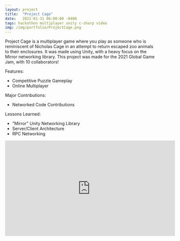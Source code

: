 ```yaml
---
layout: project
title:  "Project Cage"
date:   2021-01-31 06:00:00 -0400
tags: hackathon multiplayer unity c-sharp video
img: /img/portfolio/ProjectCage.png
---
```


Project Cage is a multiplayer game where you play as someone who is reminiscent of Nicholas Cage in an attempt to return escaped zoo animals to their enclosures. It was made using Unity, with a heavy focus on the Mirror networking library. This project was made for the 2021 Global Game Jam, with 10 collaborators!

Features:
- Competitive Puzzle Gameplay
- Online Multiplayer

Major Contributions:
- Networked Code Contributions

Lessons Learned:
- "Mirror" Unity Networking Library
- Server/Client Architecture
- RPC Networking

<iframe width="560" height="315" src="https://www.youtube.com/embed/9KOe5DeHk6E" title="YouTube video player" frameborder="0" allow="accelerometer; autoplay; clipboard-write; encrypted-media; gyroscope; picture-in-picture; web-share" allowfullscreen></iframe>